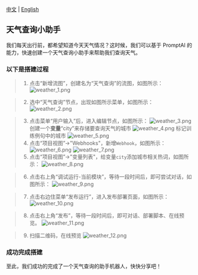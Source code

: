 [中文](weather.md) | [English](weather_en.md)

## 天气查询小助手

我们每天出行前，都希望知道今天天气情况？这时候，我们可以基于 PromptAI 的能力，快速创建一个天气查询小助手来帮助我们查询天气。

### 以下是搭建过程

> 1. 点击“新增流图”，创建名为“天气查询”的流图，如图所示：
>    ![weather_1.png](images/weather_1.png)

> 2. 选中“天气查询”节点，出现如图所示菜单，如图所示：
>    ![weather_2.png](images/weather_2.png)

> 3. 点击菜单“用户输入”后，进入编辑节点，如图所示：
>    ![weather_3.png](images/weather_3.png)
>    创建一个**变量**“city”来存储要查询天气的城市
     ![weather_4.png](images/weather_4.png)
>    标记训练例句中的城市
     ![weather_5.png](images/weather_5.png)
> 4. 点击“项目视图”->"Webhooks"，新增`Webhook`，如图所示：
>    ![weather_6.png](images/weather_6.png)
>    ![weather_7.png](images/weather_7.png)
> 5. 点击“项目视图”->"变量列表"，给变量`city`添加城市相关热词，如图所示：
>    ![weather_8.png](images/weather_8.png)

> 6. 点击右上角“调试运行-当前模块”，等待一段时间后，即可尝试对话，如图所示：
>    ![weather_9.png](images/weather_9.png)

> 7. 点击右边住菜单“发布运行”，进入发布部署页面，如图所示：
>    ![weather_10.png](images/weather_10.png)

> 8. 点击右上角“发布”，等待一段时间后，即可对话、部署脚本、在线预览。
>    ![weather_11.png](images/weather_11.png)

> 9. 扫描二维码，在线预览
>    ![weather_12.png](images/weather_12.png)

### 成功完成搭建

至此，我们成功的完成了一个天气查询的助手机器人，快快分享吧！
